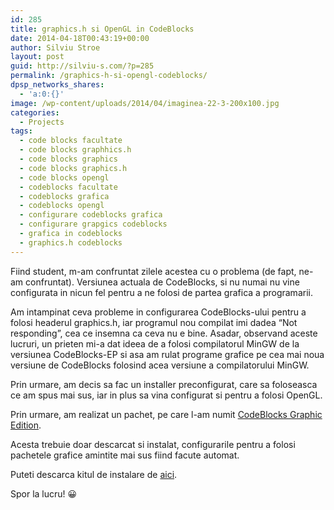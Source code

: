 ```yaml
---
id: 285
title: graphics.h si OpenGL in CodeBlocks
date: 2014-04-18T00:43:19+00:00
author: Silviu Stroe
layout: post
guid: http://silviu-s.com/?p=285
permalink: /graphics-h-si-opengl-codeblocks/
dpsp_networks_shares:
  - 'a:0:{}'
image: /wp-content/uploads/2014/04/imaginea-22-3-200x100.jpg
categories:
  - Projects
tags:
  - code blocks facultate
  - code blocks graphhics.h
  - code blocks graphics
  - code blocks graphics.h
  - code blocks opengl
  - codeblocks facultate
  - codeblocks grafica
  - codeblocks opengl
  - configurare codeblocks grafica
  - configurare grapgics codeblocks
  - grafica in codeblocks
  - graphics.h codeblocks
---
```

Fiind student, m-am confruntat zilele acestea cu o problema (de fapt, ne-am confruntat). Versiunea actuala de CodeBlocks, si nu numai nu vine configurata in nicun fel pentru a ne folosi de partea grafica a programarii.

Am intampinat ceva probleme in configurarea CodeBlocks-ului pentru a folosi headerul graphics.h, iar programul nou compilat imi dadea “Not responding”, cea ce insemna ca ceva nu e bine. Asadar, observand aceste lucruri, un prieten mi-a dat ideea de a folosi compilatorul MinGW de la versiunea CodeBlocks-EP si asa am rulat programe grafice pe cea mai noua versiune de CodeBlocks folosind acea versiune a compilatorului MinGW.

Prin urmare, am decis sa fac un installer preconfigurat, care sa foloseasca ce am spus mai sus, iar in plus sa vina configurat si pentru a folosi OpenGL.

Prin urmare, am realizat un pachet, pe care l-am numit <a title="codeblocks graphics.h" href="https://www.dropbox.com/s/3byrjee9ntnk1z7/CodeBlocks%20Graphic%20Edition.exe" target="_blank">CodeBlocks Graphic Edition</a>.

Acesta trebuie doar descarcat si instalat, configurarile pentru a folosi pachetele grafice amintite mai sus fiind facute automat.

Puteti descarca kitul de instalare de <a title="codeblocks graphic edition" href="https://www.dropbox.com/s/3byrjee9ntnk1z7/CodeBlocks%20Graphic%20Edition.exe" target="_blank">aici</a>.

Spor la lucru! 😀
